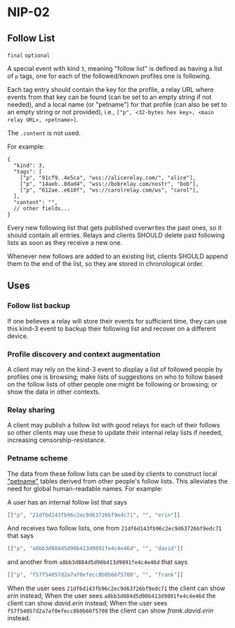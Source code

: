 # NIP-02

## Follow List

`final` `optional`

A special event with kind `3`, meaning "follow list" is defined as having a list of `p` tags, one for each of the followed/known profiles one is following.

Each tag entry should contain the key for the profile, a relay URL where events from that key can be found (can be set to an empty string if not needed), and a local name (or "petname") for that profile (can also be set to an empty string or not provided), i.e., `["p", <32-bytes hex key>, <main relay URL>, <petname>]`.

The `.content` is not used.

For example:

```jsonc
{
  "kind": 3,
  "tags": [
    ["p", "91cf9..4e5ca", "wss://alicerelay.com/", "alice"],
    ["p", "14aeb..8dad4", "wss://bobrelay.com/nostr", "bob"],
    ["p", "612ae..e610f", "ws://carolrelay.com/ws", "carol"],
  ],
  "content": "",
  // other fields...
}
```

Every new following list that gets published overwrites the past ones, so it should contain all entries. Relays and clients SHOULD delete past following lists as soon as they receive a new one.

Whenever new follows are added to an existing list, clients SHOULD append them to the end of the list, so they are stored in chronological order.

## Uses

### Follow list backup

If one believes a relay will store their events for sufficient time, they can use this kind-3 event to backup their following list and recover on a different device.

### Profile discovery and context augmentation

A client may rely on the kind-3 event to display a list of followed people by profiles one is browsing; make lists of suggestions on who to follow based on the follow lists of other people one might be following or browsing; or show the data in other contexts.

### Relay sharing

A client may publish a follow list with good relays for each of their follows so other clients may use these to update their internal relay lists if needed, increasing censorship-resistance.

### Petname scheme

The data from these follow lists can be used by clients to construct local ["petname"](http://www.skyhunter.com/marcs/petnames/IntroPetNames.html) tables derived from other people's follow lists. This alleviates the need for global human-readable names. For example:

A user has an internal follow list that says

```json
[["p", "21df6d143fb96c2ec9d63726bf9edc71", "", "erin"]]
```

And receives two follow lists, one from `21df6d143fb96c2ec9d63726bf9edc71` that says

```json
[["p", "a8bb3d884d5d90b413d9891fe4c4e46d", "", "david"]]
```

and another from `a8bb3d884d5d90b413d9891fe4c4e46d` that says

```json
[["p", "f57f54057d2a7af0efecc8b0b66f5708", "", "frank"]]
```

When the user sees `21df6d143fb96c2ec9d63726bf9edc71` the client can show _erin_ instead;
When the user sees `a8bb3d884d5d90b413d9891fe4c4e46d` the client can show _david.erin_ instead;
When the user sees `f57f54057d2a7af0efecc8b0b66f5708` the client can show _frank.david.erin_ instead.
